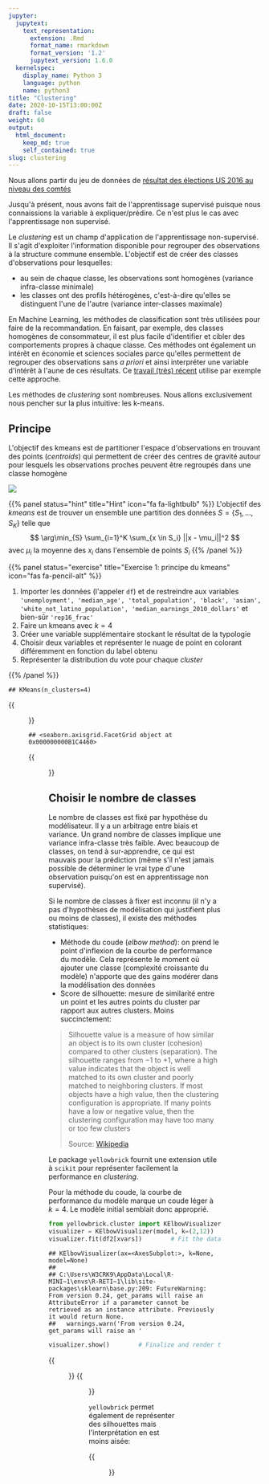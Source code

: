 ```yaml
---
jupyter:
  jupytext:
    text_representation:
      extension: .Rmd
      format_name: rmarkdown
      format_version: '1.2'
      jupytext_version: 1.6.0
  kernelspec:
    display_name: Python 3
    language: python
    name: python3
title: "Clustering"
date: 2020-10-15T13:00:00Z
draft: false
weight: 60
output: 
  html_document:
    keep_md: true
    self_contained: true
slug: clustering
---
```







Nous allons partir du jeu de données de [résultat des élections US 2016 au niveau des comtés](https://public.opendatasoft.com/explore/dataset/usa-2016-presidential-election-by-county/download/?format=geojson&timezone=Europe/Berlin&lang=fr)

Jusqu'à présent, nous avons fait de l'apprentissage supervisé puisque nous connaissions la variable à expliquer/prédire. Ce n'est plus le cas avec l'apprentissage non supervisé.

Le *clustering* est un champ d'application de l'apprentissage non-supervisé. Il s'agit d'exploiter l'information disponible pour regrouper des observations à la structure commune ensemble. L'objectif est de créer des classes d'observations pour lesquelles:

* au sein de chaque classe, les observations sont homogènes (variance infra-classe minimale)
* les classes ont des profils hétérogènes, c'est-à-dire qu'elles se distinguent l'une de l'autre (variance inter-classes maximale)

En Machine Learning, les méthodes de classification sont très utilisées pour
faire de la recommandation. En faisant, par exemple, des classes homogènes de 
consommateur, il est plus facile d'identifier et cibler des comportements 
propres à chaque classe. 
Ces méthodes ont également un intérêt en économie et sciences sociales parce qu'elles permettent
de regrouper des observations sans *a priori* et ainsi interpréter une variable
d'intérêt à l'aune de ces résultats. Ce [travail (très) récent](https://www.insee.fr/fr/statistiques/4925200)
utilise par exemple cette approche.


Les méthodes de *clustering* sont nombreuses.
Nous allons exclusivement nous pencher sur la plus intuitive: les k-means. 

## Principe

L'objectif des kmeans est de partitioner l'espace d'observations en trouvant des points (*centroids*) qui permettent de créer des centres de gravité autour pour lesquels les observations proches peuvent être regroupés dans une classe homogène

![](https://scikit-learn.org/stable/_images/sphx_glr_plot_kmeans_assumptions_001.png)

{{% panel status="hint" title="Hint" icon="fa fa-lightbulb" %}}
L'objectif des *kmeans* est de trouver un ensemble une partition des données $S=\{S_1,...,S_K\}$ telle que 
$$
\arg\min_{S} \sum_{i=1}^K \sum_{x \in S_i} ||x - \mu_i||^2
$$
avec $\mu_i$ la moyenne des $x_i$ dans l'ensemble de points $S_i$
{{% /panel %}}





{{% panel status="exercise" title="Exercise 1: principe du kmeans" icon="fas fa-pencil-alt" %}}
1. Importer les données (l'appeler `df`) et de restreindre aux variables `'unemployment', 'median_age', 'total_population', 'black', 'asian', 'white_not_latino_population', 'median_earnings_2010_dollars'` et bien-sûr  `'rep16_frac'`
2. Faire un kmeans avec $k=4$
3. Créer une variable supplémentaire stockant le résultat de la typologie
4. Choisir deux variables et représenter le nuage de point en colorant différemment
en fonction du label obtenu
5. Représenter la distribution du vote pour chaque *cluster*

{{% /panel %}}





```
## KMeans(n_clusters=4)
```




{{<figure src="unnamed-chunk-4-1.png" >}}





```
## <seaborn.axisgrid.FacetGrid object at 0x000000000B1C4460>
```

{{<figure src="unnamed-chunk-6-1.png" >}}


## Choisir le nombre de classes

Le nombre de classes est fixé par hypothèse du modélisateur. Il y a un arbitrage
entre biais et variance. Un grand nombre de classes implique une variance
infra-classe très faible. Avec beaucoup de classes, on tend à sur-apprendre, ce
qui est mauvais pour la prédiction (même s'il n'est jamais possible de déterminer
le vrai type d'une observation puisqu'on est en apprentissage non supervisé). 

Si le nombre de classes à fixer est inconnu (il n'y a pas d'hypothèses de
modélisation qui justifient plus ou moins de classes), il existe des méthodes
statistiques:

* Méthode du coude (*elbow method*): on prend le point d'inflexion de la courbe
de performance du modèle. Cela représente le moment où ajouter une classe
(complexité croissante du modèle) n'apporte que des gains modérer dans la 
modélisation des données
* Score de silhouette: mesure de similarité entre un point et les autres points
du cluster par rapport aux autres clusters. Moins succinctement:

> Silhouette value is a measure of how similar an object is to its own cluster
> (cohesion) compared to other clusters (separation). The silhouette ranges
> from −1 to +1, where a high value indicates that the object is
> well matched to its own cluster and poorly matched to neighboring
> clusters. If most objects have a high value, then the clustering
> configuration is appropriate. If many points have a low or negative
> value, then the clustering configuration may have too many or too few clusters
> 
> Source: [Wikipedia](https://en.wikipedia.org/wiki/Silhouette_(clustering))

Le package `yellowbrick` fournit une extension utile à `scikit` pour représenter
facilement la performance en *clustering*.

Pour la méthode du coude, la courbe
de performance du modèle marque un coude léger à $k=4$. Le modèle initial
semblait donc approprié.


```python
from yellowbrick.cluster import KElbowVisualizer
visualizer = KElbowVisualizer(model, k=(2,12))
visualizer.fit(df2[xvars])        # Fit the data to the visualizer
```

```
## KElbowVisualizer(ax=<AxesSubplot:>, k=None, model=None)
## 
## C:\Users\W3CRK9\AppData\Local\R-MINI~1\envs\R-RETI~1\lib\site-packages\sklearn\base.py:209: FutureWarning: From version 0.24, get_params will raise an AttributeError if a parameter cannot be retrieved as an instance attribute. Previously it would return None.
##   warnings.warn('From version 0.24, get_params will raise an '
```

```python
visualizer.show()        # Finalize and render the figure
```

{{<figure src="elbow-1.png" >}}
{{<figure src="elbow-2.png" >}}

`yellowbrick` permet également de représenter des silhouettes mais 
l'interprétation en est moins aisée:
  


{{<figure src="unnamed-chunk-7-1.png" >}}
